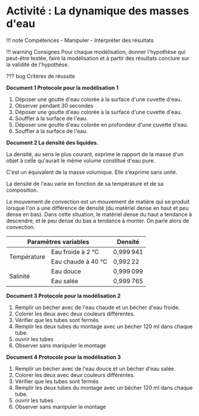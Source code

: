 # Activité : La dynamique des masses d'eau

!!! note Compétences
    - Manipuler
    - Interpréter des résultats 

!!! warning Consignes
    Pour chaque modélisation, donner l'hypothèse qui peut-être testée, faire la modélisation et à partir des résultats conclure sur la validité de l'hypothèse.
    
??? bug Critères de réussite



**Document 1 Protocole pour la modélisation 1**

1.  Déposer une goutte d'eau colorée à la surface d'une cuvette d'eau.  
2.  Observer pendant 30 secondes   
3.  Déposer une goutte d'eau colorée à la surface d'une cuvette d'eau.  
4.  Souffler à la surface de l'eau.  
5.  Déposer une goutte d'eau colorée en profondeur d'une cuvette d'eau.  
6.  Souffler à la surface de l'eau.  


**Document 2 La densité des liquides.**

La densité, au sens le plus courant, exprime le rapport de la masse d'un objet à celle qu'aurait le même volume constitué d'eau pure.

C'est un équivalent de la masse volumique. Elle s'exprime sans unité.

La densité de l'eau varie en fonction de sa température et de sa
composition.

Le mouvement de convection est un mouvement de matière qui se produit
lorsque l'on a une différence de densité (du matériel dense en haut et peu dense en bas). Dans cette situation, le matériel dense du haut a tendance à descendre, et le peu dense du bas a tendance à monter. On
parle alors de convection.

<table>
<thead>
  <tr>
    <th colspan="2">Paramètres variables</th>
    <th>Densité</th>
  </tr>
</thead>
<tbody>
  <tr>
    <td rowspan="2">Température</td>
    <td>Eau froide à 2 °C</td>
    <td>0,999 941</td>
  </tr>
  <tr>
    <td>Eau chaude à 40 °C</td>
    <td>0,992 22</td>
  </tr>
  <tr>
    <td rowspan="2">Salinité</td>
    <td>Eau douce</td>
    <td>0,999 099</td>
  </tr>
  <tr>
    <td>Eau salée</td>
    <td>0,999 765</td>
  </tr>
</tbody>
</table>

**Document 3 Protocole pour la modélisation 2**

1.  Remplir un bécher avec de l'eau chaude et un bécher d'eau froide.
2.  Colorer les deux avec deux couleurs différentes.
3.  Vérifier que les tubes sont fermés
4.  Remplir les deux tubes du montage avec un bécher 120 ml dans chaque tube.
5.  ouvrir les tubes
6.  Observer sans manipuler le montage


**Document 4 Protocole pour la modélisation 3**

1.  Remplir un bécher avec de l'eau douce et un bécher d'eau salée.
2.  Colorer les deux avec deux couleurs différentes.
3.  Vérifier que les tubes sont fermés
4.  Remplir les deux tubes du montage avec un bécher 120 ml dans chaque tube.
5.  ouvrir les tubes
6.  Observer sans manipuler le montage

